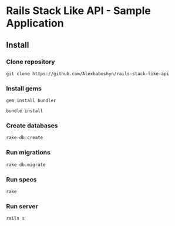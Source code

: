 # Rails Stack Like API - Sample Application

## Install

### Clone repository
```
git clone https://github.com/Alexbaboshyn/rails-stack-like-api
```

### Install gems
```
gem install bundler
```

```
bundle install
```
### Create databases
```
rake db:create
```

### Run migrations
```
rake db:migrate
```

### Run specs
```
rake
```

### Run server
```
rails s
```
